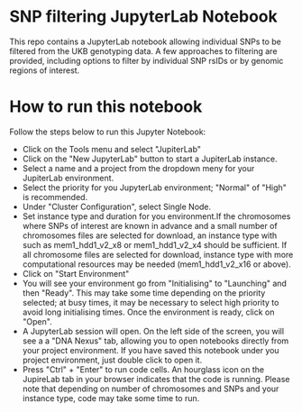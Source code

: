 # SNP filtering JupyterLab Notebook

This repo contains a JupyterLab notebook allowing individual SNPs to be filtered from the UKB genotyping data.  A few approaches to filtering are provided, including options to filter by individual SNP rsIDs or by genomic regions of interest.



# How to run this notebook
Follow the steps below to run this Jupyter Notebook:

* Click on the Tools menu and select "JupiterLab"
* Click on the "New JupyterLab" button to start a JupiterLab instance.
* Select a name and a project from the dropdown meny for your JupiterLab environment.
* Select the priority for you JupyterLab environment; "Normal" of "High" is recommended.
* Under "Cluster Configuration", select Single Node.
* Set instance type and duration for you environment.If the chromosomes where SNPs of interest are known in advance and a small number of chromosomes files are selected for download, an instance type with such as mem1_hdd1_v2_x8 or mem1_hdd1_v2_x4 should be sufficient. If all chromosome files are selected for download, instance type with more computational resources may be needed (mem1_hdd1_v2_x16 or above).
* Click on "Start Environment"
* You will see your environment go from "Initialising" to "Launching" and then "Ready". This may take some time depending on the priority selected; at busy times, it may be necessary to select high priority to avoid long initialising times. Once the environment is ready, click on "Open".
* A JupyterLab session will open. On the left side of the screen, you will see a a "DNA Nexus" tab, allowing you to open notebooks directly from your project environment. If you have saved this notebook under you project environment, just double click to open it.
* Press "Ctrl" + "Enter" to run code cells. An hourglass icon on the JupireLab tab in your browser indicates that the code is running. Please note that depending on number of chromosomes and SNPs and your instance type, code may take some time to run.

